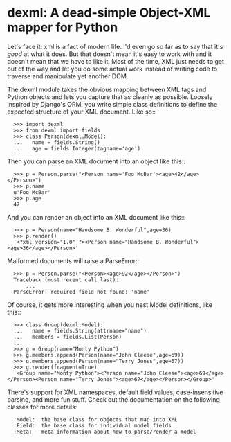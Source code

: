 # dexml: A dead-simple Object-XML mapper for Python

Let's face it: xml is a fact of modern life.  I'd even go so far as to say
that it's *good* at what it does.  But that doesn't mean it's easy to work
with and it doesn't mean that we have to like it.  Most of the time, XML
just needs to get out of the way and let you do some actual work instead
of writing code to traverse and manipulate yet another DOM.

The dexml module takes the obvious mapping between XML tags and Python objects
and lets you capture that as cleanly as possible.  Loosely inspired by Django's
ORM, you write simple class definitions to define the expected structure of
your XML document.  Like so::

```
  >>> import dexml
  >>> from dexml import fields
  >>> class Person(dexml.Model):
  ...   name = fields.String()
  ...   age = fields.Integer(tagname='age')
```

Then you can parse an XML document into an object like this::

```
  >>> p = Person.parse("<Person name='Foo McBar'><age>42</age></Person>")
  >>> p.name
  u'Foo McBar'
  >>> p.age
  42
```

And you can render an object into an XML document like this::

```
  >>> p = Person(name="Handsome B. Wonderful",age=36)
  >>> p.render()
  '<?xml version="1.0" ?><Person name="Handsome B. Wonderful"><age>36</age></Person>'
```

Malformed documents will raise a ParseError::

```
  >>> p = Person.parse("<Person><age>92</age></Person>")
  Traceback (most recent call last):
      ...
  ParseError: required field not found: 'name'
```

Of course, it gets more interesting when you nest Model definitions, like this::

```
  >>> class Group(dexml.Model):
  ...   name = fields.String(attrname="name")
  ...   members = fields.List(Person)
  ...
  >>> g = Group(name="Monty Python")
  >>> g.members.append(Person(name="John Cleese",age=69))
  >>> g.members.append(Person(name="Terry Jones",age=67))
  >>> g.render(fragment=True)
  '<Group name="Monty Python"><Person name="John Cleese"><age>69</age></Person><Person name="Terry Jones"><age>67</age></Person></Group>'
```

There's support for XML namespaces, default field values, case-insensitive
parsing, and more fun stuff.  Check out the documentation on the following
classes for more details:

```
  :Model:  the base class for objects that map into XML
  :Field:  the base class for individual model fields
  :Meta:   meta-information about how to parse/render a model
```
